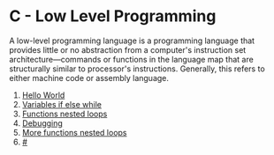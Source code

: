<h1> C - Low Level Programming </h1>
<p> A low-level programming language is a programming language that provides little or no abstraction from a computer's instruction set architecture—commands or functions in the language map that are structurally similar to processor's instructions. Generally, this refers to either machine code or assembly language.</p>
<ol>
<li> <a href = "https://github.com/Gtindi/alx-low_level_programming/tree/main/0x00-hello_world">Hello World</a> </li>
<li> <a href = "https://github.com/Gtindi/alx-low_level_programming/tree/main/0x01-variables_if_else_while">Variables if else while</a> </li>
<li> <a href = "https://github.com/Gtindi/alx-low_level_programming/tree/main/0x02-functions_nested_loops">Functions nested loops</a></li>
<li> <a href = "https://github.com/Gtindi/alx-low_level_programming/tree/main/0x03-debugging">Debugging</a> </li>
<li> <a href = "https://github.com/Gtindi/alx-low_level_programming/tree/main/0x04-more_functions_nested_loops"> More functions nested loops </a> </li>
<li> <a href = "#"> # </a> </li>
</ol>
